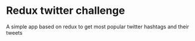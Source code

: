 # Redux twitter challenge
A simple app based on redux to get most popular twitter hashtags and their tweets
